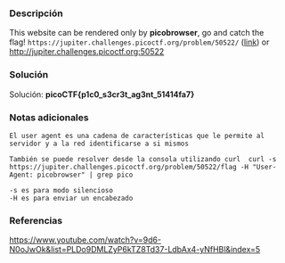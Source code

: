 
### Descripción 
This website can be rendered only by **picobrowser**, go and catch the flag! `https://jupiter.challenges.picoctf.org/problem/50522/` ([link](https://jupiter.challenges.picoctf.org/problem/50522/)) or http://jupiter.challenges.picoctf.org:50522
### Solución

Solución: **picoCTF{p1c0_s3cr3t_ag3nt_51414fa7}**
### Notas adicionales
	El user agent es una cadena de características que le permite al servidor y a la red identificarse a si mismos 

	También se puede resolver desde la consola utilizando curl  curl -s https://jupiter.challenges.picoctf.org/problem/50522/flag -H "User-Agent: picobrowser" | grep pico

	-s es para modo silencioso
	-H es para enviar un encabezado 
### Referencias 
https://www.youtube.com/watch?v=9d6-N0oJwOk&list=PLDo9DMLZyP6kTZ8Td37-LdbAx4-yNfHBl&index=5
